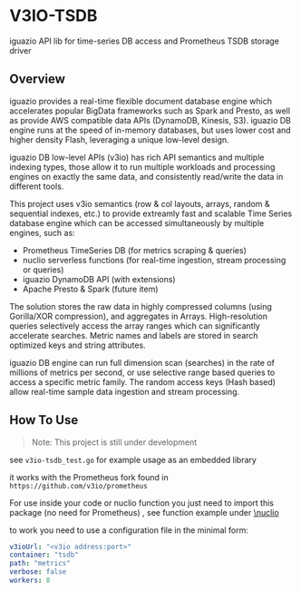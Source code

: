# V3IO-TSDB
iguazio API lib for time-series DB access and Prometheus TSDB storage driver 

## Overview
iguazio provides a real-time flexible document database engine which accelerates popular BigData frameworks such as 
Spark and Presto, as well as provide AWS compatible data APIs (DynamoDB, Kinesis, S3). iguazio DB engine runs at the
speed of in-memory databases, but uses lower cost and higher density Flash, leveraging a unique low-level design. 

iguazio DB low-level APIs (v3io) has rich API semantics and multiple indexing types, those allow it to run multiple
workloads and processing engines on exactly the same data, and consistently read/write the data in different tools.

This project uses v3io semantics (row & col layouts, arrays, random & sequential indexes, etc.) to provide extreamly
fast and scalable Time Series database engine which can be accessed simultaneously by multiple engines, such as:
- Prometheus TimeSeries DB (for metrics scraping & queries)
- nuclio serverless functions (for real-time ingestion, stream processing or queries) 
- iguazio DynamoDB API (with extensions) 
- Apache Presto & Spark (future item)

The solution stores the raw data in highly compressed columns (using Gorilla/XOR compression), and aggregates in Arrays.
High-resolution queries selectively access the array ranges which can significantly accelerate searches. 
Metric names and labels are stored in search optimized keys and string attributes.
 
iguazio DB engine can run full dimension scan (searches) in the rate of millions of metrics per second, or use selective
range based queries to access a specific metric family. The random access keys (Hash based) allow real-time
sample data ingestion and stream processing.      

## How To Use  

> Note: This project is still under development 

see `v3io-tsdb_test.go` for example usage as an embedded library 

it works with the Prometheus fork found in `https://github.com/v3io/prometheus`

For use inside your code or nuclio function you just need to import this package (no need for Prometheus)
, see function example under [\nuclio](nuclio)

to work you need to use a configuration file in the minimal form:

```yaml
v3ioUrl: "<v3io address:port>"
container: "tsdb"
path: "metrics"
verbose: false
workers: 8
```
